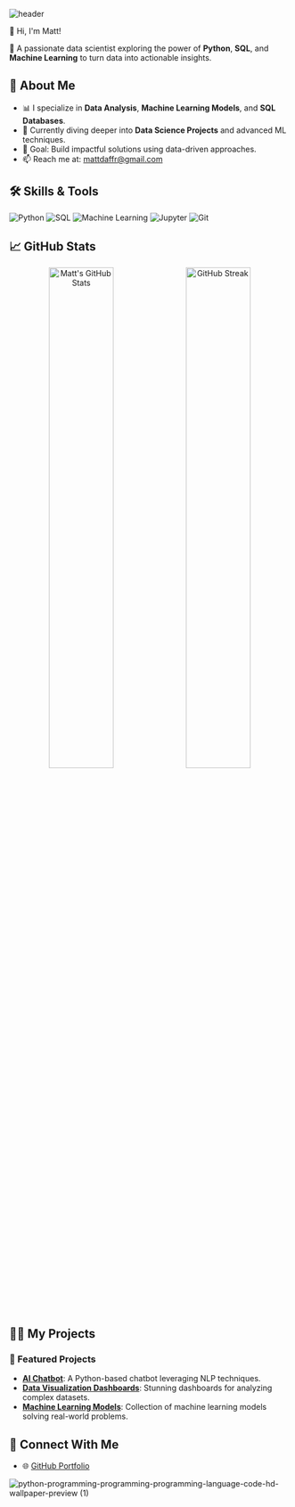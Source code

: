 
![header](https://capsule-render.vercel.app/api?type=wave&color=0f2027,ffcc00,f9a602&height=300&section=footer&text=Data+Scientist&fontSize=80&fontColor=FFD700&desc=AI%20%7C%20Python%20%7C%20Machine%20Learning&descAlignY=70)

👋 Hi, I'm Matt!

🌟 A passionate data scientist exploring the power of **Python**, **SQL**, and **Machine Learning** to turn data into actionable insights.
## 🚀 About Me
- 📊 I specialize in **Data Analysis**, **Machine Learning Models**, and **SQL Databases**.
- 🌱 Currently diving deeper into **Data Science Projects** and advanced ML techniques.
- 🎯 Goal: Build impactful solutions using data-driven approaches.
- 📫 Reach me at: [mattdaffr@gmail.com](mailto:your.email@example.com)
  
## 🛠️ Skills & Tools
![Python](https://img.shields.io/badge/Python-14354C?style=for-the-badge&logo=python&logoColor=white)
![SQL](https://img.shields.io/badge/SQL-005C84?style=for-the-badge&logo=postgresql&logoColor=white)
![Machine Learning](https://img.shields.io/badge/Machine%20Learning-102230?style=for-the-badge&logo=scikit-learn&logoColor=white)
![Jupyter](https://img.shields.io/badge/Jupyter-F37626?style=for-the-badge&logo=jupyter&logoColor=white)
![Git](https://img.shields.io/badge/Git-F05032?style=for-the-badge&logo=git&logoColor=white)

## 📈 GitHub Stats
<p align="center">
  <img src="https://github-readme-stats.vercel.app/api?username=Matt-dff&show_icons=true&theme=radical" alt="Matt's GitHub Stats" width="48%">
  <img src="https://github-readme-streak-stats.herokuapp.com?user=Matt-dff&theme=radical" alt="GitHub Streak" width="48%">
</p>

## 🧑‍💻 My Projects
### 🌟 Featured Projects
- **[AI Chatbot](https://github.com/Matt-dff/ai-chatbot)**: A Python-based chatbot leveraging NLP techniques.
- **[Data Visualization Dashboards](https://github.com/Matt-dff/data-viz-dashboards)**: Stunning dashboards for analyzing complex datasets.
- **[Machine Learning Models](https://github.com/Matt-dff/ml-models)**: Collection of machine learning models solving real-world problems.

## 🔗 Connect With Me
- 🌐 [GitHub Portfolio](https://github.com/Matt-dff)

![python-programming-programming-programming-language-code-hd-wallpaper-preview (1)](https://github.com/user-attachments/assets/b0528379-4c6b-4d99-9532-aa268100b016)
